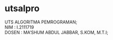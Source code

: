 # utsalpro
UTS ALGORITMA PEMROGRAMAN;</br>
NIM : I.2111719</br>
DOSEN : MA’SHUM ABDUL JABBAR, S.KOM, M.T.I;
